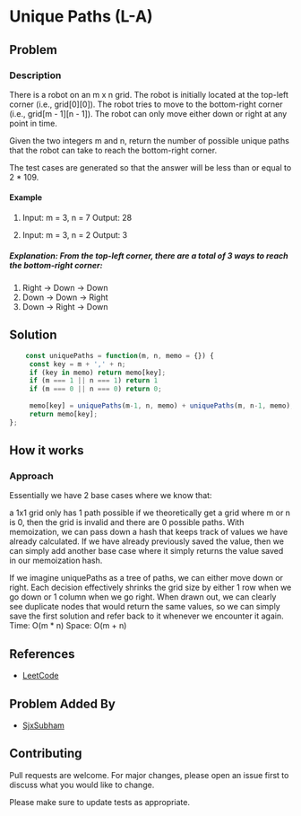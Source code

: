 # Unique Paths (L-A)
## Problem
### Description
There is a robot on an m x n grid. The robot is initially located at the top-left corner (i.e., grid[0][0]). The robot tries to move to the bottom-right corner (i.e., grid[m - 1][n - 1]). The robot can only move either down or right at any point in time.

Given the two integers m and n, return the number of possible unique paths that the robot can take to reach the bottom-right corner.

The test cases are generated so that the answer will be less than or equal to 2 * 109.


#### Example
1. Input: m = 3, n = 7
    Output: 28

2. Input: m = 3, n = 2
    Output: 3

##### Explanation: From the top-left corner, there are a total of 3 ways to reach the bottom-right corner:
1. Right -> Down -> Down
2. Down -> Down -> Right
3. Down -> Right -> Down

 
## Solution
```javascript
    const uniquePaths = function(m, n, memo = {}) {
     const key = m + ',' + n;
     if (key in memo) return memo[key];
     if (m === 1 || n === 1) return 1
     if (m === 0 || n === 0) return 0;
     
     memo[key] = uniquePaths(m-1, n, memo) + uniquePaths(m, n-1, memo);
     return memo[key];
};
```
## How it works
### Approach
Essentially we have 2 base cases where we know that:

a 1x1 grid only has 1 path possible
if we theoretically get a grid where m or n is 0, then the grid is invalid and there are 0 possible paths.
With memoization, we can pass down a hash that keeps track of values we have already calculated. If we have already previously saved the value, then we can simply add another base case where it simply returns the value saved in our memoization hash.

If we imagine uniquePaths as a tree of paths, we can either move down or right. Each decision effectively shrinks the grid size by either 1 row when we go down or 1 column when we go right. When drawn out, we can clearly see duplicate nodes that would return the same values, so we can simply save the first solution and refer back to it whenever we encounter it again.
Time: O(m * n)
Space: O(m + n)

## References
- [LeetCode](https://leetcode.com/problems/unique-paths/)

## Problem Added By
- [SjxSubham](https://github.com/SjxSubham)

## Contributing
Pull requests are welcome. For major changes, please open an issue first to discuss what you would like to change.

Please make sure to update tests as appropriate.
